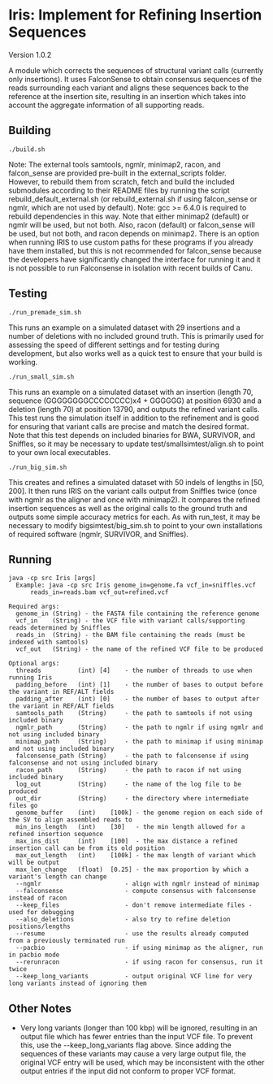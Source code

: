 # Iris: Implement for Refining Insertion Sequences

Version 1.0.2

A module which corrects the sequences of structural variant calls (currently only insertions).  It uses FalconSense to obtain consensus sequences of the reads surrounding each variant and aligns these sequences back to the reference at the insertion site, resulting in an insertion which takes into account the aggregate information of all supporting reads.

## Building

```./build.sh```

Note: The external tools samtools, ngmlr, minimap2, racon, and falcon_sense are provided pre-built in the external_scripts folder.  
However, to rebuild them from scratch, fetch and build the included submodules according to their README files by running the script rebuild_default_external.sh (or rebuild_external.sh if using falcon_sense or ngmlr, which are not used by default).  Note: gcc >= 6.4.0 is required to rebuild dependencies in this way.
Note that either minimap2 (default) or ngmlr will be used, but not both.
Also, racon (default) or falcon_sense will be used, but not both, and racon depends on minimap2.
There is an option when running IRIS to use custom paths for these programs if you already have them installed, but this is not recommended for falcon_sense 
because the developers have significantly changed the interface for running it and it is not possible to run Falconsense in isolation with recent builds of Canu.

## Testing

```./run_premade_sim.sh```

This runs an example on a simulated dataset with 29 insertions and a number of deletions with no included ground truth.
This is primarily used for assessing the speed of different settings and for testing during development,
but also works well as a quick test to ensure that your build is working.

```./run_small_sim.sh```

This runs an example on a simulated dataset with an insertion 
(length 70, sequence (GGGGGGGGCCCCCCCC)x4 + GGGGGG) at position 6930 
and a deletion (length 70) at position 13790, and outputs the refined variant calls.
This test runs the simulation itself in addition to the refinement and is good for ensuring that variant calls are precise and match the desired format.
Note that this test depends on included binaries for BWA, SURVIVOR, and Sniffles,
so it may be necessary to update test/smallsimtest/align.sh to point to your own local executables.

```./run_big_sim.sh```

This creates and refines a simulated dataset with 50 indels of lengths in [50, 200].  It then
runs IRIS on the variant calls output from Sniffles twice (once with ngmlr as the aligner and once with minimap2).
It compares the refined insertion sequences as well as the original calls to the ground truth and outputs some simple accuracy metrics for each.
As with run_test, it may be necessary to modify bigsimtest/big_sim.sh to point to your own installations of required software (ngmlr, SURVIVOR, and Sniffles).

## Running 

```
java -cp src Iris [args]
  Example: java -cp src Iris genome_in=genome.fa vcf_in=sniffles.vcf 
      reads_in=reads.bam vcf_out=refined.vcf

Required args:
  genome_in (String) - the FASTA file containing the reference genome
  vcf_in    (String) - the VCF file with variant calls/supporting reads determined by Sniffles
  reads_in  (String) - the BAM file containing the reads (must be indexed with samtools)
  vcf_out   (String) - the name of the refined VCF file to be produced

Optional args:
  threads          (int) [4]    - the number of threads to use when running Iris
  padding_before   (int) [1]    - the number of bases to output before the variant in REF/ALT fields
  padding_after    (int) [0]    - the number of bases to output after the variant in REF/ALT fields
  samtools_path    (String)     - the path to samtools if not using included binary
  ngmlr_path       (String)     - the path to ngmlr if using ngmlr and not using included binary
  minimap_path     (String)     - the path to minimap if using minimap and not using included binary
  falconsense_path (String)     - the path to falconsense if using falconsense and not using included binary
  racon_path       (String)     - the path to racon if not using included binary
  log_out          (String)     - the name of the log file to be produced
  out_dir          (String)     - the directory where intermediate files go
  genome_buffer    (int)    [100k] - the genome region on each side of the SV to align assembled reads to
  min_ins_length   (int)    [30]   - the min length allowed for a refined insertion sequence
  max_ins_dist     (int)    [100]  - the max distance a refined insertion call can be from its old position
  max_out_length   (int)    [100k] - the max length of variant which will be output
  max_len_change   (float)  [0.25] - the max proportion by which a variant's length can change
  --ngmlr                       - align with ngmlr instead of minimap
  --falconsense                 - compute consensus with falconsense instead of racon
  --keep_files                  - don't remove intermediate files - used for debugging
  --also_deletions              - also try to refine deletion positions/lengths
  --resume                      - use the results already computed from a previously terminated run
  --pacbio                      - if using minimap as the aligner, run in pacbio mode
  --rerunracon                  - if using racon for consensus, run it twice
  --keep_long_variants          - output original VCF line for very long variants instead of ignoring them
  ```

## Other Notes

* Very long variants (longer than 100 kbp) will be ignored, resulting in an output file which has fewer entries than the input VCF file.  To prevent this, use the --keep_long_variants flag above.  Since adding the sequences of these variants may cause a very large output file, the original VCF entry will be used, which may be inconsistent with the other output entries if the input did not conform to proper VCF format.

